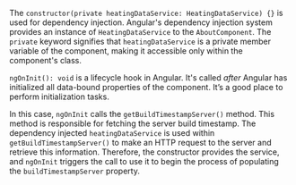 The `constructor(private heatingDataService: HeatingDataService) {}` is used for dependency injection. Angular's dependency injection system provides an instance of `HeatingDataService` to the `AboutComponent`. The `private` keyword signifies that `heatingDataService` is a private member variable of the component, making it accessible only within the component's class.

`ngOnInit(): void` is a lifecycle hook in Angular. It's called *after* Angular has initialized all data-bound properties of the component.  It’s a good place to perform initialization tasks.

In this case, `ngOnInit` calls the `getBuildTimestampServer()` method. This method is responsible for fetching the server build timestamp.  The dependency injected `heatingDataService` is used within `getBuildTimestampServer()` to make an HTTP request to the server and retrieve this information.  Therefore, the constructor provides the service, and `ngOnInit` triggers the call to use it to begin the process of populating the `buildTimestampServer` property.